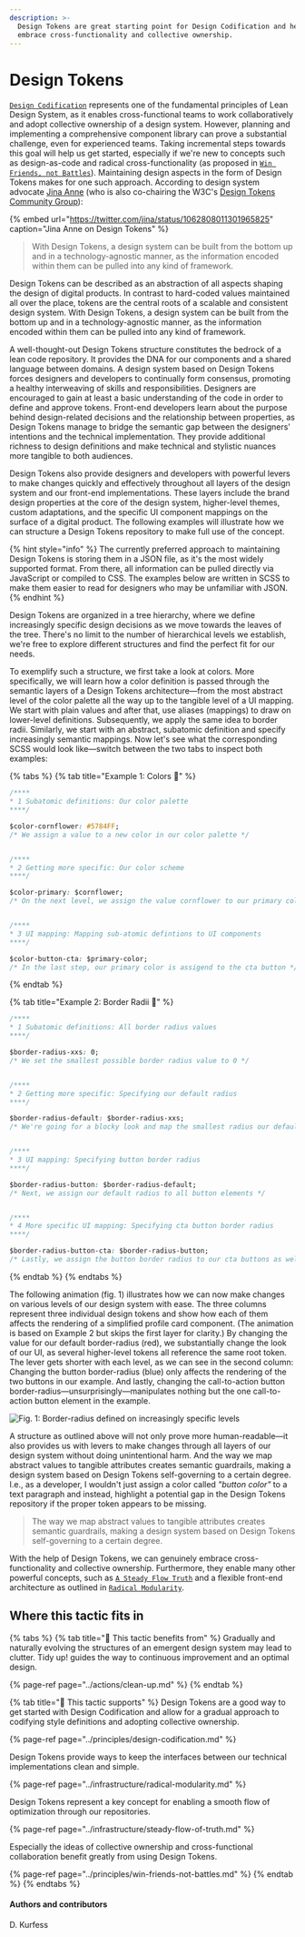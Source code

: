 ```yaml
---
description: >-
  Design Tokens are great starting point for Design Codification and help us
  embrace cross-functionality and collective ownership.
---
```


# Design Tokens

[`Design Codification`](../principles/design-codification.md) represents one of the fundamental principles of Lean Design System, as it enables cross-functional teams to work collaboratively and adopt collective ownership of a design system. However, planning and implementing a comprehensive component library can prove a substantial challenge, even for experienced teams. Taking incremental steps towards this goal will help us get started, especially if we're new to concepts such as design-as-code and radical cross-functionality \(as proposed in [`Win Friends, not Battles`](../principles/win-friends-not-battles.md)\). Maintaining design aspects in the form of Design Tokens makes for one such approach. According to design system advocate [Jina Anne](https://twitter.com/jina) \(who is also co-chairing the W3C's [Design Tokens Community Group](https://www.w3.org/groups/cg/design-tokens)\):

{% embed url="https://twitter.com/jina/status/1062808011301965825" caption="Jina Anne on Design Tokens" %}

> With Design Tokens, a design system can be built from the bottom up and in a technology-agnostic manner, as the information encoded within them can be pulled into any kind of framework.

Design Tokens can be described as an abstraction of all aspects shaping the design of digital products. In contrast to hard-coded values maintained all over the place, tokens are the central roots of a scalable and consistent design system. With Design Tokens, a design system can be built from the bottom up and in a technology-agnostic manner, as the information encoded within them can be pulled into any kind of framework.

A well-thought-out Design Tokens structure constitutes the bedrock of a lean code repository. It provides the DNA for our components and a shared language between domains. A design system based on Design Tokens forces designers and developers to continually form consensus, promoting a healthy interweaving of skills and responsibilities. Designers are encouraged to gain at least a basic understanding of the code in order to define and approve tokens. Front-end developers learn about the purpose behind design-related decisions and the relationship between properties, as Design Tokens manage to bridge the semantic gap between the designers' intentions and the technical implementation. They provide additional richness to design definitions and make technical and stylistic nuances more tangible to both audiences.

Design Tokens also provide designers and developers with powerful levers to make changes quickly and effectively throughout all layers of the design system and our front-end implementations. These layers include the brand design properties at the core of the design system, higher-level themes, custom adaptations, and the specific UI component mappings on the surface of a digital product. The following examples will illustrate how we can structure a Design Tokens repository to make full use of the concept.

{% hint style="info" %}
The currently preferred approach to maintaining Design Tokens is storing them in a JSON file, as it's the most widely supported format. From there, all information can be pulled directly via JavaScript or compiled to CSS. The examples below are written in SCSS to make them easier to read for designers who may be unfamiliar with JSON.
{% endhint %}

Design Tokens are organized in a tree hierarchy, where we define increasingly specific design decisions as we move towards the leaves of the tree. There's no limit to the number of hierarchical levels we establish, we're free to explore different structures and find the perfect fit for our needs.

To exemplify such a structure, we first take a look at colors. More specifically, we will learn how a color definition is passed through the semantic layers of a Design Tokens architecture—from the most abstract level of the color palette all the way up to the tangible level of a UI mapping. We start with plain values and after that, use aliases \(mappings\) to draw on lower-level definitions. Subsequently, we apply the same idea to border radii. Similarly, we start with an abstract, subatomic definition and specify increasingly semantic mappings. Now let's see what the corresponding SCSS would look like—switch between the two tabs to inspect both examples:

{% tabs %}
{% tab title="Example 1: Colors  🎨" %}
```css
/****
* 1 Subatomic definitions: Our color palette 
****/

$color-cornflower: #5784FF; 
/* We assign a value to a new color in our color palette */


/****
* 2 Getting more specific: Our color scheme 
****/

$color-primary: $cornflower;
/* On the next level, we assign the value cornflower to our primary color */


/****
* 3 UI mapping: Mapping sub-atomic defintions to UI components 
****/

$color-button-cta: $primary-color;
/* In the last step, our primary color is assigend to the cta button */
```
{% endtab %}

{% tab title="Example 2: Border Radii  📐" %}
```css
/****
* 1 Subatomic definitions: All border radius values
****/

$border-radius-xxs: 0; 
/* We set the smallest possible border radius value to 0 */


/****
* 2 Getting more specific: Specifying our default radius
****/

$border-radius-default: $border-radius-xxs;
/* We're going for a blocky look and map the smallest radius our default */


/****
* 3 UI mapping: Specifying button border radius
****/

$border-radius-button: $border-radius-default;
/* Next, we assign our default radius to all button elements */


/****
* 4 More specific UI mapping: Specifying cta button border radius
****/

$border-radius-button-cta: $border-radius-button;
/* Lastly, we assign the button border radius to our cta buttons as well */
```
{% endtab %}
{% endtabs %}

The following animation \(fig. 1\) illustrates how we can now make changes on various levels of our design system with ease. The three columns represent three individual design tokens and show how each of them affects the rendering of a simplified profile card component. \(The animation is based on Example 2 but skips the first layer for clarity.\) By changing the value for our default border-radius \(red\), we substantially change the look of our UI, as several higher-level tokens all reference the same root token. The lever gets shorter with each level, as we can see in the second column: Changing the button border-radius \(blue\) only affects the rendering of the two buttons in our example. And lastly, changing the call-to-action button border-radius—unsurprisingly—manipulates nothing but the one call-to-action button element in the example.

![Fig. 1: Border-radius defined on increasingly specific levels](../../.gitbook/assets/anim_tokens_lever.png)

A structure as outlined above will not only prove more human-readable—it also provides us with levers to make changes through all layers of our design system without doing unintentional harm. And the way we map abstract values to tangible attributes creates semantic guardrails, making a design system based on Design Tokens self-governing to a certain degree. I.e., as a developer, I wouldn't just assign a color called _"button color"_ to a text paragraph and instead, highlight a potential gap in the Design Tokens repository if the proper token appears to be missing.

> The way we map abstract values to tangible attributes creates semantic guardrails, making a design system based on Design Tokens self-governing to a certain degree.

With the help of Design Tokens, we can genuinely embrace cross-functionality and collective ownership. Furthermore, they enable many other powerful concepts, such as [`A Steady Flow Truth`](../infrastructure/steady-flow-of-truth.md) and a flexible front-end architecture as outlined in [`Radical Modularity`](../infrastructure/radical-modularity.md).

## Where this tactic fits in

{% tabs %}
{% tab title="🙏  This tactic benefits from" %}
Gradually and naturally evolving the structures of an emergent design system may lead to clutter. Tidy up! guides the way to continuous improvement and an optimal design.

{% page-ref page="../actions/clean-up.md" %}
{% endtab %}

{% tab title="💪  This tactic supports" %}
Design Tokens are a good way to get started with Design Codification and allow for a gradual approach to codifying style definitions and adopting collective ownership.

{% page-ref page="../principles/design-codification.md" %}

Design Tokens provide ways to keep the interfaces between our technical implementations clean and simple.

{% page-ref page="../infrastructure/radical-modularity.md" %}

Design Tokens represent a key concept for enabling a smooth flow of optimization through our repositories.

{% page-ref page="../infrastructure/steady-flow-of-truth.md" %}

Especially the ideas of collective ownership and cross-functional collaboration benefit greatly from using Design Tokens.

{% page-ref page="../principles/win-friends-not-battles.md" %}
{% endtab %}
{% endtabs %}

#### Authors and contributors

D. Kurfess

